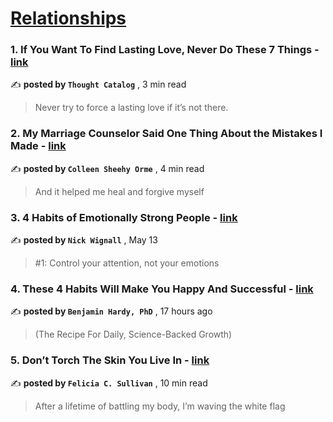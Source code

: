 
<h1><a href=https://medium.com/tag/relationships/recommended target="_blank" rel="noopener noreferrer">Relationships</a></h1>
<h3>1. If You Want To Find Lasting Love, Never Do These 7 Things - <a href=https://medium.com/@thoughtcatalog/if-you-want-to-find-lasting-love-never-do-these-7-things-f3ad65826da7?source=tag_recommended_feed---------0-84----------relationships----------b0b1f4df_87b4_4be5_b1bc_25b6ebc1c49a------- target="_blank" rel="noopener noreferrer">link</a></h3>

✍️ **posted by `Thought Catalog`** <date> , 3 min read</date>

<blockquote>Never try to force a lasting love if it’s not there.</blockquote>

<h3>2. My Marriage Counselor Said One Thing About the Mistakes I Made - <a href=https://medium.com/beloved/my-marriage-counselor-said-one-thing-about-the-mistakes-i-made-ecb0ac4cf529?source=tag_recommended_feed---------1-107----------relationships----------b0b1f4df_87b4_4be5_b1bc_25b6ebc1c49a------- target="_blank" rel="noopener noreferrer">link</a></h3>

✍️ **posted by `Colleen Sheehy Orme`** <date> , 4 min read</date>

<blockquote>And it helped me heal and forgive myself</blockquote>

<h3>3. 4 Habits of Emotionally Strong People - <a href=https://medium.com/@nickwignall/4-habits-of-emotionally-strong-people-35c1255ba5d4?source=tag_recommended_feed---------2-85----------relationships----------b0b1f4df_87b4_4be5_b1bc_25b6ebc1c49a------- target="_blank" rel="noopener noreferrer">link</a></h3>

✍️ **posted by `Nick Wignall`** <date> , May 13</date>

<blockquote>#1: Control your attention, not your emotions</blockquote>

<h3>4. These 4 Habits Will Make You Happy And Successful - <a href=https://medium.com/@benjaminhardy/these-4-habits-will-make-you-happy-and-successful-1530394acb80?source=tag_recommended_feed---------3-84----------relationships----------b0b1f4df_87b4_4be5_b1bc_25b6ebc1c49a------- target="_blank" rel="noopener noreferrer">link</a></h3>

✍️ **posted by `Benjamin Hardy, PhD`** <date> , 17 hours ago</date>

<blockquote>(The Recipe For Daily, Science-Backed Growth)</blockquote>

<h3>5. Don’t Torch The Skin You Live In - <a href=https://medium.com/@felsull/dont-torch-the-skin-you-live-in-53fe42889057?source=tag_recommended_feed---------4-107----------relationships----------b0b1f4df_87b4_4be5_b1bc_25b6ebc1c49a------- target="_blank" rel="noopener noreferrer">link</a></h3>

✍️ **posted by `Felicia C. Sullivan`** <date> , 10 min read</date>

<blockquote>After a lifetime of battling my body, I’m waving the white flag</blockquote>

